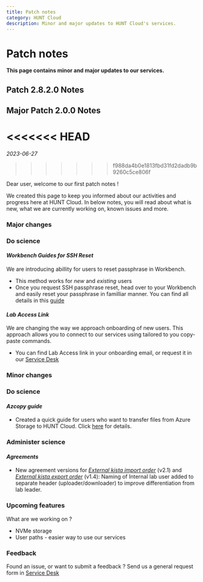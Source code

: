 ```yaml
---
title: Patch notes
category: HUNT Cloud
description: Minor and major updates to HUNT Cloud's services.
---
```


# Patch notes

**This page contains minor and major updates to our services.**



## Patch 2.8.2.0 Notes 
## Major Patch 2.0.0 Notes 
<<<<<<< HEAD
=======
*2023-06-27*  
>>>>>>> f988da4b0e1813fbd31fd2dadb9b9260c5ce806f

<!-- Welcome to our first patch note ! In order To keep users informed about progress and activities, created this page we did.  -->
Dear user, welcome to our first patch notes !  

We created this page to keep you informed about our activities and progress here at HUNT Cloud.
In below notes, you will read about what is new, what we are currently working on, known issues and more.


### Major changes


### Do science

#### *Workbench Guides for SSH Reset*

We are introducing abillity for users to reset passphrase in Workbench.

* This method works for *new* and *existing* users 
* Once you request SSH passphrase reset, head over to your Workbench and easily reset your passphrase in familliar manner. 
    You can find all details in this [guide](/do-science/guides/configure-ssh-workbench/#ssh-passphrase-reset-in-workbench)


#### *Lab Access Link*

We are changing the way we approach onboarding of new users. This approach allows you to connect to our services using tailored to you copy-paste commands.

* You can find Lab Access link in your onboarding email, or request it in our [Service Desk](/do-science/service-desk/#request-lab-access-reissue)

### Minor changes

### Do science


#### *Azcopy guide*

* Created a quick guide for users who want to transfer files from Azure Storage to HUNT Cloud. Click [here](/do-science/tools/transfer/azcopy) for details.

### Administer science

#### *Agreements* 

* New agreement versions for [*External kista import order*](/administer-science/agreements/downloads/#external-kista-import-order) (v2.1) and [*External kista export order*](/administer-science/agreements/downloads/#external-kista-export-order) (v1.4): Naming of Internal lab user added to separate header (uploader/downloader) to improve differentiation from lab leader.

  
### Upcoming features

What are we working on ? 

* NVMe storage
* User paths - easier way to use our services


### Feedback

Found an issue, or want to submit a feedback ? Send us a general request form in [Service Desk](/do-science/service-desk/#general-service-request)


